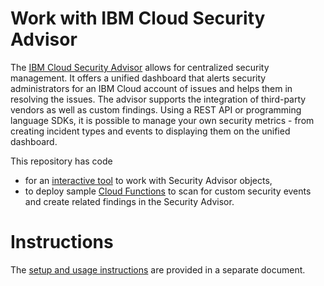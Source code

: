 # Work with IBM Cloud Security Advisor

The [IBM Cloud Security Advisor](https://cloud.ibm.com/security-advisor) allows for centralized security management. It offers a unified dashboard that alerts security administrators for an IBM Cloud account of issues and helps them in resolving the issues. The advisor supports the integration of third-party vendors as well as custom findings. Using a REST API or programming language SDKs, it is possible to manage your own security metrics - from creating incident types and events to displaying them on the unified dashboard. 

This repository has code
* for an [interactive tool](/interactive-tool) to work with Security Advisor objects,
* to deploy sample [Cloud Functions](/functions) to scan for custom security events and create related findings in the Security Advisor.
  
# Instructions

The [setup and usage instructions](/INSTRUCTIONS.md) are provided in a separate document.
